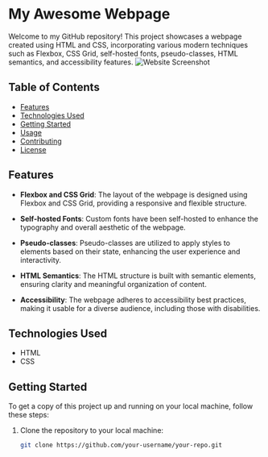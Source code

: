 # My Awesome Webpage

Welcome to my GitHub repository! This project showcases a webpage created using HTML and CSS, incorporating various modern techniques such as Flexbox, CSS Grid, self-hosted fonts, pseudo-classes, HTML semantics, and accessibility features.
![Website Screenshot]([[https://example.com/path/to/screenshot.png](https://images.pexels.com/photos/16564261/pexels-photo-16564261/free-photo-of-chatgpt-webpage-open-on-smartphone.jpeg?auto=compress&cs=tinysrgb&w=600)](https://www.google.com/imgres?imgurl=http%3A%2F%2F5.imimg.com%2Fdata5%2FZN%2FHW%2FEI%2FSELLER-41248177%2F500.jpg&tbnid=sahj5b3LLCtCrM&vet=12ahUKEwiW3tXCv-mDAxVlQ2wGHbSQDH4QMygMegUIARCNAQ..i&imgrefurl=https%3A%2F%2Fwww.indiamart.com%2Fproddetail%2Fwebpage-design-21618172155.html&docid=1SqtrqlWcWKhsM&w=500&h=490&q=webpage&ved=2ahUKEwiW3tXCv-mDAxVlQ2wGHbSQDH4QMygMegUIARCNAQ))
## Table of Contents

- [Features](#features)
- [Technologies Used](#technologies-used)
- [Getting Started](#getting-started)
- [Usage](#usage)
- [Contributing](#contributing)
- [License](#license)

## Features

- **Flexbox and CSS Grid**: The layout of the webpage is designed using Flexbox and CSS Grid, providing a responsive and flexible structure.

- **Self-hosted Fonts**: Custom fonts have been self-hosted to enhance the typography and overall aesthetic of the webpage.

- **Pseudo-classes**: Pseudo-classes are utilized to apply styles to elements based on their state, enhancing the user experience and interactivity.

- **HTML Semantics**: The HTML structure is built with semantic elements, ensuring clarity and meaningful organization of content.

- **Accessibility**: The webpage adheres to accessibility best practices, making it usable for a diverse audience, including those with disabilities.

## Technologies Used

- HTML
- CSS

## Getting Started

To get a copy of this project up and running on your local machine, follow these steps:

1. Clone the repository to your local machine:

   ```bash
   git clone https://github.com/your-username/your-repo.git
